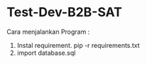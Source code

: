 # Test-Dev-B2B-SAT

Cara menjalankan Program :
1. Instal requirement. pip -r requirements.txt
2. import database.sql
